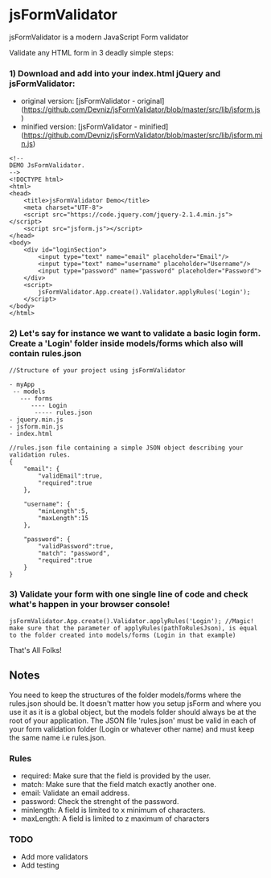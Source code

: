 # jsFormValidator
jsFormValidator is a modern JavaScript Form validator

Validate any HTML form in 3 deadly simple steps:

### 1) Download and add into your index.html jQuery and jsFormValidator:

- original version: [jsFormValidator - original] (https://github.com/Devniz/jsFormValidator/blob/master/src/lib/jsform.js)
- minified version: [jsFormValidator - minified] (https://github.com/Devniz/jsFormValidator/blob/master/src/lib/jsform.min.js)

```
<!-- 
DEMO JsFormValidator.
-->
<!DOCTYPE html>
<html>
<head>
	<title>jsFormValidator Demo</title>
	<meta charset="UTF-8">
	<script src="https://code.jquery.com/jquery-2.1.4.min.js"></script>
	<script src="jsform.js"></script>
</head>
<body>
	<div id="loginSection">
		<input type="text" name="email" placeholder="Email"/>
		<input type="text" name="username" placeholder="Username"/>
		<input type="password" name="password" placeholder="Password">
	</div>
	<script>
		jsFormValidator.App.create().Validator.applyRules('Login');
	</script>
</body>
</html>
```

### 2) Let's say for instance we want to validate a basic login form. Create a 'Login' folder inside models/forms which also will contain rules.json

```
//Structure of your project using jsFormValidator

- myApp
 -- models
   --- forms
      ---- Login
       ----- rules.json
- jquery.min.js
- jsform.min.js
- index.html
```

```
//rules.json file containing a simple JSON object describing your validation rules.
{
	"email": {
		"validEmail":true,
		"required":true
	},

	"username": {
		"minLength":5,
		"maxLength":15
	},

	"password": {
		"validPassword":true,
		"match": "password",
		"required":true
	}
}
```

### 3) Validate your form with one single line of code and check what's happen in your browser console!

```
jsFormValidator.App.create().Validator.applyRules('Login'); //Magic! make sure that the parameter of applyRules(pathToRulesJson), is equal to the folder created into models/forms (Login in that example)
```

That's All Folks!

## Notes
You need to keep the structures of the folder models/forms where the rules.json should be. It doesn't matter how you setup jsForm and where you use it as it is a global object, but the models folder should always be at the root of your application. The JSON file 'rules.json' must be valid in each of your form validation folder (Login or whatever other name) and must keep the same name i.e rules.json.

### Rules

- required: Make sure that the field is provided by the user.
- match: Make sure that the field match exactly another one.
- email: Validate an email address.
- password: Check the strenght of the password.
- minlength: A field is limited to x minimum of characters.
- maxLength: A field is limited to z maximum of characters

### TODO

- Add more validators
- Add testing
